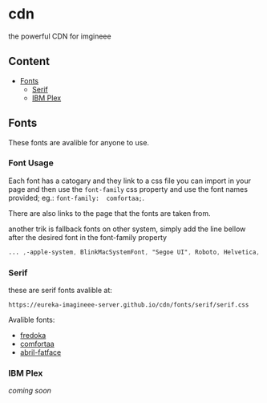 # cdn
the powerful CDN for imgineee

## Content
- [Fonts](#Fonts)
  - [Serif](#Serif)
  - [IBM Plex](#IBM-Plex)


## Fonts
These fonts are avalible for anyone to use.
### Font Usage
Each font has a catogary and they link to a css file you can import in your page and then use the ```font-family``` css property and use the font names provided; eg.: ```font-family:  comfortaa;```.

There are also links to the page that the fonts are taken from.

another trik is fallback fonts on other system, simply add the line bellow after the desired font in the font-family property
```css
... ,-apple-system, BlinkMacSystemFont, "Segoe UI", Roboto, Helvetica, Arial, sans-serif, "Apple Color Emoji", "Segoe UI Emoji", "Segoe UI Symbol";
```
### Serif
these are serif fonts avalible at:
```
https://eureka-imagineee-server.github.io/cdn/fonts/serif/serif.css
```
Avalible fonts:
- [fredoka](https://fonts.google.com/specimen/Fredoka+One?category=Display#standard-styles)
- [comfortaa](https://fonts.google.com/specimen/Comfortaa?category=Display#standard-styles)
- [abril-fatface](https://fonts.google.com/specimen/Abril+Fatface?category=Display)
### IBM Plex
*coming soon*

